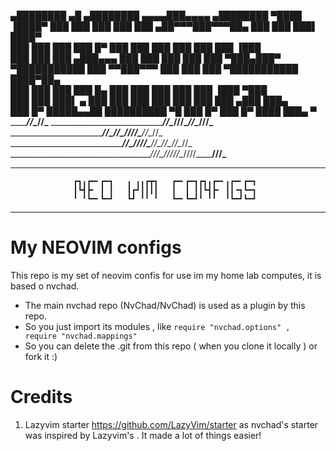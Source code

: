    ▄████████  ▄█          ▄████████   ▄▄▄▄███▄▄▄▄      ▄████████ ▀████    ▐████▀ 
  ███    ███ ███         ███    ███ ▄██▀▀▀███▀▀▀██▄   ███    ███   ███▌   ████▀  
  ███    ███ ███         ███    █▀  ███   ███   ███   ███    ███    ███  ▐███    
  ███    ███ ███        ▄███▄▄▄     ███   ███   ███   ███    ███    ▀███▄███▀    
▀███████████ ███       ▀▀███▀▀▀     ███   ███   ███ ▀███████████    ████▀██▄     
  ███    ███ ███         ███    █▄  ███   ███   ███   ███    ███   ▐███  ▀███    
  ███    ███ ███▌    ▄   ███    ███ ███   ███   ███   ███    ███  ▄███     ███▄  
  ███    █▀  █████▄▄██   ██████████  ▀█   ███   █▀    ███    █▀  ████       ███▄ 
             ▀                                                                   
_____________________________________/\/\________________/\/\___________________
_____________________________________/\/\____/\/\/\______/\/\__________/\/\/\___
_____________________________________/\/\________/\/\____/\/\/\/\____/\/\__/\/\_
_____________________________________/\/\____/\/\/\/\____/\/\__/\/\__/\/\__/\/\_
_____________________________________/\/\/\__/\/\/\/\/\__/\/\/\/\______/\/\/\___
________________________________________________________________________________

                  ┏┓╻┏━╸┏━┓   ╻ ╻╻┏┳┓   ┏━╸┏━┓┏┓╻┏━╸╻┏━╸┏━┓
                  ┃┗┫┣╸ ┃ ┃   ┃┏┛┃┃┃┃   ┃  ┃ ┃┃┗┫┣╸ ┃┃╺┓┗━┓
                  ╹ ╹┗━╸┗━┛   ┗┛ ╹╹ ╹   ┗━╸┗━┛╹ ╹╹  ╹┗━┛┗━┛

________________________________________________________________________________


# My NEOVIM configs

This repo is my set of neovim confis for use im my home lab computes, it is based o nvchad.

- The main nvchad repo (NvChad/NvChad) is used as a plugin by this repo.
- So you just import its modules , like `require "nvchad.options" , require "nvchad.mappings"`
- So you can delete the .git from this repo ( when you clone it locally ) or fork it :)

# Credits

1) Lazyvim starter https://github.com/LazyVim/starter as nvchad's starter was inspired by Lazyvim's . It made a lot of things easier!
